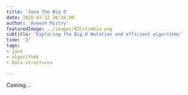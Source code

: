```yaml
---
title: 'Java The Big O'
date: 2020-03-12 16:34:00
author: 'Aneesh Mistry'
featuredImage: ../images/02Colombia.png
subtitle: 'Exploring the Big O Notation and efficient algorithms'
time: '3'
tags:
- java
- algorithms
- Data structures

---
```


Coming...